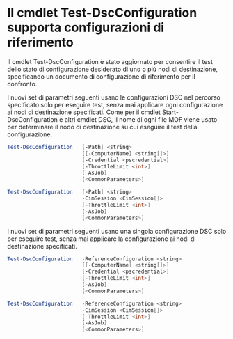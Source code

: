# Il cmdlet Test-DscConfiguration supporta configurazioni di riferimento

Il cmdlet Test-DscConfiguration è stato aggiornato per consentire il test dello stato di configurazione desiderato di uno o più nodi di destinazione, specificando un documento di configurazione di riferimento per il confronto.

I nuovi set di parametri seguenti usano le configurazioni DSC nel percorso specificato solo per eseguire test, senza mai applicare ogni configurazione ai nodi di destinazione specificati. Come per il cmdlet Start-DscConfiguration e altri cmdlet DSC, il nome di ogni file MOF viene usato per determinare il nodo di destinazione su cui eseguire il test della configurazione. 

```PowerShell
Test-DscConfiguration   [-Path] <string> 
                        [[-ComputerName] <string[]>] 
                        [-Credential <pscredential>] 
                        [-ThrottleLimit <int>] 
                        [-AsJob] 
                        [<CommonParameters>]

Test-DscConfiguration   [-Path] <string> 
                        -CimSession <CimSession[]> 
                        [-ThrottleLimit <int>] 
                        [-AsJob] 
                        [<CommonParameters>]
```

I nuovi set di parametri seguenti usano una singola configurazione DSC solo per eseguire test, senza mai applicare la configurazione ai nodi di destinazione specificati. 

```PowerShell
Test-DscConfiguration   -ReferenceConfiguration <string> 
                        [[-ComputerName] <string[]>]
                        [-Credential <pscredential>] 
                        [-ThrottleLimit <int>] 
                        [-AsJob] 
                        [<CommonParameters>]

Test-DscConfiguration   -ReferenceConfiguration <string> 
                        -CimSession <CimSession[]> 
                        [-ThrottleLimit <int>] 
                        [-AsJob] 
                        [<CommonParameters>]
```


<!--HONumber=Mar16_HO5-->



